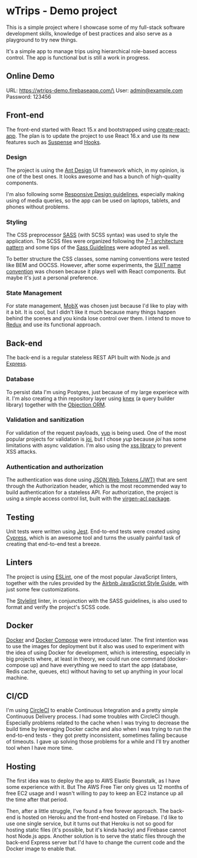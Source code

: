 # wTrips - Demo project

This is a simple project where I showcase some of my full-stack software development skills, knowledge of best practices and also serve as a playground to try new things.

It's a simple app to manage trips using hierarchical role-based access control. The app is functional but is still a work in progress.

## Online Demo

URL: https://wtrips-demo.firebaseapp.com/\
User: admin@example.com\
Password: 123456

## Front-end

The front-end started with React 15.x and bootstrapped using [create-react-app](https://github.com/facebook/create-react-app). The plan is to update the project to use React 16.x and use its new features such as [Suspense](https://medium.com/@baphemot/understanding-react-suspense-1c73b4b0b1e6) and [Hooks](https://reactjs.org/docs/hooks-intro.html).

### Design

The project is using the [Ant Design](https://ant.design/) UI framework which, in my opinion, is one of the best ones. It looks awesome and has a bunch of high-quality components.

I'm also following some [Responsive Design guidelines](https://developers.google.com/web/fundamentals/design-and-ux/responsive/), especially making using of media queries, so the app can be used on laptops, tablets, and phones without problems.

### Styling

The CSS preprocessor [SASS](https://sass-lang.com/) (with SCSS syntax) was used to style the application. The SCSS files were organized following the [7-1 architecture pattern](https://sass-guidelin.es/#the-7-1-pattern) and some tips of the [Sass Guidelines](https://sass-guidelin.es/) were adopted as well.

To better structure the CSS classes, some naming conventions were tested like BEM and OOCSS. However, after some experiments, the [SUIT name convention](https://suitcss.github.io/) was chosen because it plays well with React components. But maybe it's just a personal preference.

### State Management

For state management, [MobX](https://mobx.js.org/) was chosen just because I'd like to play with it a bit. It is cool, but I didn't like it much because many things happen behind the scenes and you kinda lose control over them. I intend to move to [Redux](https://redux.js.org/) and use its functional approach.

## Back-end

The back-end is a regular stateless REST API built with Node.js and [Express](https://expressjs.com/).

### Database

To persist data I'm using Postgres, just because of my large experiece with it. I'm also creating a thin repository layer using [knex](http://knexjs.org/) (a query builder library) together with the [Objection ORM](https://vincit.github.io/objection.js/).

### Validation and sanitization

For validation of the request payloads, [yup](https://github.com/jquense/yup) is being used. One of the most popular projects for validation is [joi](https://github.com/hapijs/joi), but I chose _yup_ because _joi_ has some limitations with async validation. I'm also using the [xss library](https://www.npmjs.com/package/xss) to prevent XSS attacks.

### Authentication and authorization

The authentication was done using [JSON Web Tokens (JWT)](https://jwt.io/) that are sent through the Authorization header, which is the most recommended way to build authentication for a stateless API. For authorization, the project is using a simple access control list, built with the [virgen-acl package](https://www.npmjs.com/package/virgen-acl).

## Testing

Unit tests were written using [Jest](https://jestjs.io/). End-to-end tests were created using [Cypress](https://www.cypress.io/), which is an awesome tool and turns the usually painful task of creating that end-to-end test a breeze.

## Linters

The project is using [ESLint](https://eslint.org), one of the most popular JavaScript linters, together with the rules provided by the [Airbnb JavaScript Style Guide](https://github.com/airbnb/javascript), with just some few customizations.

The [Stylelint](https://stylelint.io/) linter, in conjunction with the SASS guidelines, is also used to format and verify the project's SCSS code.

## Docker

[Docker](https://www.docker.com/) and [Docker Compose](https://docs.docker.com/compose/) were introduced later. The first intention was to use the images for deployment but it also was used to experiment with the idea of using Docker for development, which is interesting, especially in big projects where, at least in theory, we could run one command (docker-compose up) and have everything we need to start the app (database, Redis cache, queues, etc) without having to set up anything in your local machine.

## CI/CD

I'm using [CircleCI](https://circleci.com/) to enable Continuous Integration and a pretty simple Continuous Delivery process. I had some troubles with CircleCI though. Especially problems related to the cache when I was trying to decrease the build time by leveraging Docker cache and also when I was trying to run the end-to-end tests - they got pretty inconsistent, sometimes falling because of timeouts. I gave up solving those problems for a while and I'll try another tool when I have more time.

## Hosting

The first idea was to deploy the app to AWS Elastic Beanstalk, as I have some experience with it. But The AWS Free Tier only gives us 12 months of free EC2 usage and I wasn't willing to pay to keep an EC2 instance up all the time after that period.

Then, after a little struggle, I've found a free forever approach. The back-end is hosted on Heroku and the front-end hosted on Firebase. I'd like to use one single service, but it turns out that Heroku is not so good for hosting static files (it's possible, but it's kinda hacky) and Firebase cannot host Node.js apps. Another solution is to serve the static files through the back-end Express server but I'd have to change the current code and the Docker image to enable that.
